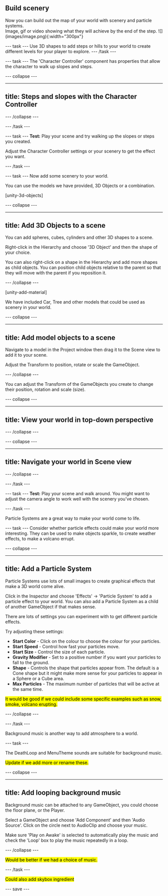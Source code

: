 ## Build scenery

<div style="display: flex; flex-wrap: wrap">
<div style="flex-basis: 200px; flex-grow: 1; margin-right: 15px;">
Now you can build out the map of your world with scenery and particle systems. 
</div>
<div>
Image, gif or video showing what they will achieve by the end of the step. ![](images/image.png){:width="300px"}
</div>
</div>

--- task ---
Use 3D shapes to add steps or hills to your world to create different levels for your player to explore. 
--- /task ---

--- task ---
The 'Character Controller' component has properties that allow the character to walk up slopes and steps. 

--- collapse ---

---
title: Steps and slopes with the Character Controller
---



--- /collapse ---

--- /task ---

--- task ---
**Test:** Play your scene and try walking up the slopes or steps you created. 

Adjust the Character Controller settings or your scenery to get the effect you want. 

--- /task ---

--- task ---
Now add some scenery to your world.

You can use the models we have provided, 3D Objects or a combination. 

[unity-3d-objects]

--- collapse ---

---
title: Add 3D Objects to a scene
---

You can add spheres, cubes, cylinders and other 3D shapes to a scene. 

Right-click in the Hierarchy and choose '3D Object' and then the shape of your choice. 

You can also right-click on a shape in the Hierarchy and add more shapes as child objects. You can position child objects relative to the parent so that they will move with the parent if you reposition it. 

--- /collapse ---

[unity-add-material]

We have included Car, Tree and other models that could be used as scenery in your world. 

--- collapse ---

---
title: Add model objects to a scene
---

Navigate to a model in the Project window then drag it to the Scene view to add it to your scene. 

Adjust the Transform to position, rotate or scale the GameObject. 

--- /collapse ---

You can adjust the Transform of the GameObjects you create to change their position, rotation and scale (size).

--- collapse ---

---
title: View your world in top-down perspective
---



--- /collapse ---

--- collapse ---

---
title: Navigate your world in Scene view
---



--- /collapse ---

--- /task ---

--- task ---
**Test:** Play your scene and walk around. You might want to adjust the camera angle to work well with the scenery you've chosen. 

--- /task ---

Particle Systems are a great way to make your world come to life. 

--- task ---
Consider whether particle effects could make your world more interesting. They can be used to make objects sparkle, to create weather effects, to make a volcano errupt. 

--- collapse ---

---
title: Add a Particle System
---

Particle Systems use lots of small images to create graphical effects that make a 3D world come alive. 

Click in the Inspector and choose 'Effects' -> 'Particle System' to add a particle effect to your world. You can also add a Particle System as a child of another GameObject if that makes sense. 

There are lots of settings you can experiment with to get different particle effects. 

Try adjusting these settings:
+ **Start Color** - Click on the colour to choose the colour for your particles. 
+ **Start Speed** - Control how fast your particles move. 
+ **Start Size** - Control the size of each particle. 
+ **Gravity Modifier** - Set to a positive number if you want your particles to fall to the ground. 
+ **Shape** - Controls the shape that particles appear from. The default is a Cone shape but it might make more sense for your particles to appear in a Sphere or a Cube area. 
+ **Max Particles** - The maximum number of particles that will be active at the same time. 

<mark>It would be good if we could include some specific examples such as snow, smoke, volcano erupting.</mark>

--- /collapse ---

--- /task ---

Background music is another way to add atmosphere to a world. 

--- task ---

The DeathLoop and MenuTheme sounds are suitable for background music. 

<mark>Update if we add more or rename these.</mark>

--- collapse ---

---
title: Add looping background music
---

Background music can be attached to any GameObject, you could choose the floor plane, or the Player. 

Select a GameObject and choose 'Add Component' and then 'Audio Source'. Click on the circle next to AudioClip and choose your music. 

Make sure 'Play on Awake' is selected to automatically play the music and check the 'Loop' box to play the music repeatedly in a loop.

--- /collapse ---

<mark>Would be better if we had a choice of music.</mark>

--- /task ---

<mark>Could also add skybox ingredient</mark>

--- save ---